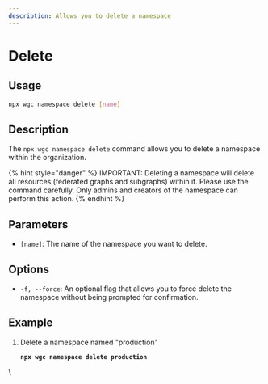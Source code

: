 ```yaml
---
description: Allows you to delete a namespace
---
```


# Delete

## Usage

```bash
npx wgc namespace delete [name]
```

## Description

The `npx wgc namespace delete` command allows you to delete a namespace within the organization.

{% hint style="danger" %}
IMPORTANT: Deleting a namespace will delete all resources (federated graphs and subgraphs) within it. Please use the command carefully. Only admins and creators of the namespace can perform this action.
{% endhint %}

## **Parameters**

* `[name]`: The name of the namespace you want to delete.

## Options

* `-f, --force`: An optional flag that allows you to force delete the namespace without being prompted for confirmation.

## **Example**

1.  Delete a namespace named "production"

    <pre class="language-bash"><code class="lang-bash"><strong>npx wgc namespace delete production
    </strong></code></pre>

\
